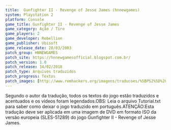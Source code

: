 ```yaml
---
title:  Gunfighter II - Revenge of Jesse James (hnnewgames)
system: Playstation 2
platform: Console
game_title: Gunfighter II - Revenge of Jesse James
game_category: Ação / Tiro
game_players: 2
game_developer: Rebellion
game_publisher: Ubisoft
game_release_date: 28/03/2003
patch_group: HNNEWGAMES
patch_site: https://hnnewgamesofficial.blogspot.com.br/
patch_version: 1.0
patch_release: 14/02/2018
patch_type: Arquivos traduzidos
patch_progress: Textos
patch_images: [http://www.romhackers.org/imagens/traducoes/%5BPS2%5D%20Gunfighter%20II%20-%20Revenge%20of%20Jesse%20James%20-%20hnnewgames%20-%201.jpg,http://www.romhackers.org/imagens/traducoes/%5BPS2%5D%20Gunfighter%20II%20-%20Revenge%20of%20Jesse%20James%20-%20hnnewgames%20-%202.jpg,http://www.romhackers.org/imagens/traducoes/%5BPS2%5D%20Gunfighter%20II%20-%20Revenge%20of%20Jesse%20James%20-%20hnnewgames%20-%203.jpg]
---
```

Segundo o autor da tradução, todos os textos do jogo estão traduzidos e acentuados e os vídeos foram legendados.OBS: Leia o arquivo Tutorial.txt para saber como deixar o jogo traduzido em português.ATENÇÃO:Esta tradução deve ser aplicada em uma imagem de DVD em formato ISO da versão europeia (SLES-51289) do jogo Gunfighter II - Revenge of Jesse James.